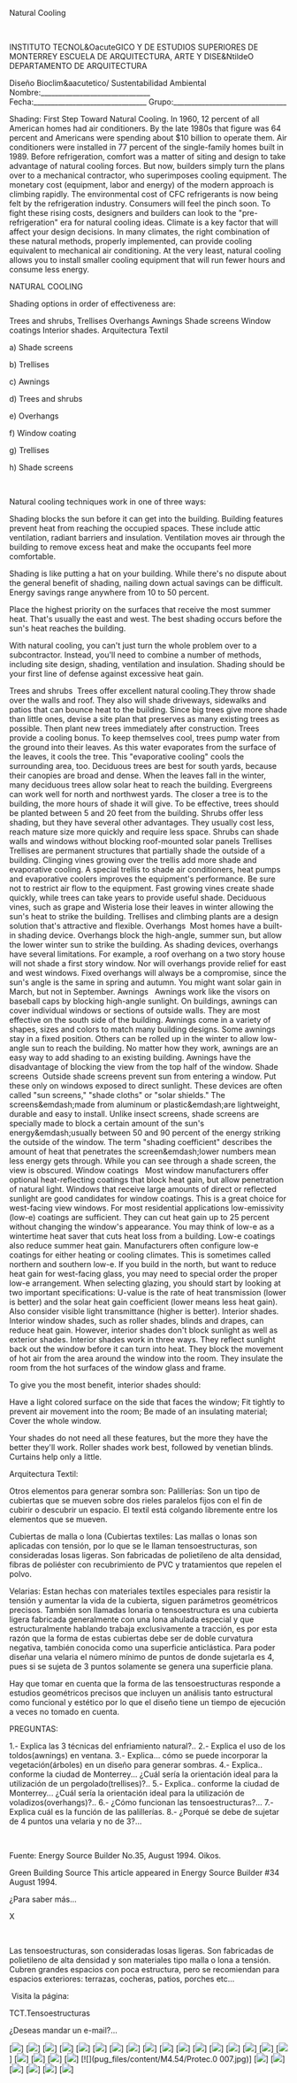 

Natural Cooling




 
 
INSTITUTO TECNOL&OacuteGICO Y DE ESTUDIOS SUPERIORES DE MONTERREY 
ESCUELA DE ARQUITECTURA, ARTE Y DISE&NtildeO 
DEPARTAMENTO DE ARQUITECTURA

Diseño Bioclim&aacutetico/ Sustentabilidad Ambiental
Nombre:_______________________________ 
Fecha:________________________________ 
Grupo:________________________________ 




Shading: First Step Toward Natural Cooling. 
 In 1960, 12 percent of all American homes had air conditioners. By the late 1980s that figure was 64 percent and Americans were spending about $10 billion to operate them. Air conditioners were installed in 77 percent of the single-family homes built in 1989. Before refrigeration, comfort was a matter of siting and design to take advantage of natural cooling forces. But now, builders simply turn the plans over to a mechanical contractor, who superimposes cooling equipment.
The monetary cost (equipment, labor and energy) of the modern approach is climbing rapidly. The environmental cost of CFC refrigerants is now being felt by the refrigeration industry. Consumers will feel the pinch soon.
To fight these rising costs, designers and builders can look to the "pre-refrigeration" era for natural cooling ideas. Climate is a key factor that will affect your design decisions. In many climates, the right combination of these natural methods, properly implemented, can provide cooling equivalent to mechanical air conditioning. At the very least, natural cooling allows you to install smaller cooling equipment that will run fewer hours and consume less energy. 
 
 NATURAL COOLING 

Shading options in order of effectiveness are: 

Trees and shrubs,
Trellises 
Overhangs
Awnings 
Shade screens
Window coatings 
Interior shades.
Arquitectura Textil 
 




 a) Shade screens 
 




 b) Trellises 
 












 c) Awnings 
 


 d) Trees and shrubs 












 e) Overhangs 


 f) Window coating 
 



 
 




 g) Trellises  


 h) Shade screens  






 


 
Natural cooling techniques work in one of three ways:

Shading blocks the sun before it can get into the building.
Building features prevent heat from reaching the occupied spaces. These include attic ventilation, radiant barriers and insulation.
Ventilation moves air through the building to remove excess heat and make the occupants feel more comfortable.


Shading is like putting a hat on your building. While there's no dispute about the general benefit of shading, nailing down actual savings can be difficult. Energy savings range anywhere from 10 to 50 percent.

Place the highest priority on the surfaces that receive the most summer heat. That's usually the east and west. The best shading occurs before the sun's heat reaches the building. 

With natural cooling, you can't just turn the whole problem over to a subcontractor. 
Instead, you'll need to combine a number of methods, including site design, shading, ventilation and insulation. Shading should be your first line of defense against excessive heat gain. 

Trees and shrubs  Trees offer excellent natural cooling.They throw shade over the walls and roof. They also will shade driveways, sidewalks and patios that can bounce heat to the building. Since big trees give more shade than little ones, devise a site plan that preserves as many existing trees as possible. Then plant new trees immediately after construction.
Trees provide a cooling bonus. To keep themselves cool, trees pump water from the ground into their leaves. As this water evaporates from the surface of the leaves, it cools the tree. This "evaporative cooling" cools the surrounding area, too.
Deciduous trees are best for south yards, because their canopies are broad and dense. When the leaves fall in the winter, many deciduous trees allow solar heat to reach the building. Evergreens can work well for north and northwest yards.
The closer a tree is to the building, the more hours of shade it will give. To be effective, trees should be planted between 5 and 20 feet from the building.
Shrubs offer less shading, but they have several other advantages. They usually cost less, reach mature size more quickly and require less space. Shrubs can shade walls and windows without blocking roof-mounted solar panels
Trellises   Trellises are permanent structures that partially shade the outside of a building. Clinging vines growing over the trellis add more shade and evaporative cooling. A special trellis to shade air conditioners, heat pumps and evaporative coolers improves the equipment's performance. Be sure not to restrict air flow to the equipment.
Fast growing vines create shade quickly, while trees can take years to provide useful shade. Deciduous vines, such as grape and Wisteria lose their leaves in winter allowing the sun's heat to strike the building. Trellises and climbing plants are a design solution that's attractive and flexible.
Overhangs  Most homes have a built-in shading device. Overhangs block the high-angle, summer sun, but allow the lower winter sun to strike the building. As shading devices, overhangs have several limitations. For example, a roof overhang on a two story house will not shade a first story window. Nor will overhangs provide relief for east and west windows. Fixed overhangs will always be a compromise, since the sun's angle is the same in spring and autumn. You might want solar gain in March, but not in September.
Awnings   Awnings work like the visors on baseball caps by blocking high-angle sunlight. On buildings, awnings can cover individual windows or sections of outside walls. They are most effective on the south side of the building.
Awnings come in a variety of shapes, sizes and colors to match many building designs. Some awnings stay in a fixed position. Others can be rolled up in the winter to allow low-angle sun to reach the building. No matter how they work, awnings are an easy way to add shading to an existing building. Awnings have the disadvantage of blocking the view from the top half of the window.
Shade screens  Outside shade screens prevent sun from entering a window. Put these only on windows exposed to direct sunlight. These devices are often called "sun screens," "shade cloths" or "solar shields." The screens&emdash;made from aluminum or plastic&emdash;are lightweight, durable and easy to install. Unlike insect screens, shade screens are specially made to block a certain amount of the sun's energy&emdash;usually between 50 and 90 percent of the energy striking the outside of the window. The term "shading coefficient" describes the amount of heat that penetrates the screen&emdash;lower numbers mean less energy gets through. While you can see through a shade screen, the view is obscured.
Window coatings   Most window manufacturers offer optional heat-reflecting coatings that block heat gain, but allow penetration of natural light. Windows that receive large amounts of direct or reflected sunlight are good candidates for window coatings. This is a great choice for west-facing view windows.
For most residential applications low-emissivity (low-e) coatings are sufficient. They can cut heat gain up to 25 percent without changing the window's appearance. You may think of low-e as a wintertime heat saver that cuts heat loss from a building. Low-e coatings also reduce summer heat gain. Manufacturers often configure low-e coatings for either heating or cooling climates. This is sometimes called northern and southern low-e. If you build in the north, but want to reduce heat gain for west-facing glass, you may need to special order the proper low-e arrangement. When selecting glazing, you should start by looking at two important specifications: U-value is the rate of heat transmission (lower is better) and the solar heat gain coefficient (lower means less heat gain). Also consider visible light transmittance (higher is better).
Interior shades.  Interior window shades, such as roller shades, blinds and drapes, can reduce heat gain. However, interior shades don't block sunlight as well as exterior shades. Interior shades work in three ways. They reflect sunlight back out the window before it can turn into heat. They block the movement of hot air from the area around the window into the room. They insulate the room from the hot surfaces of the window glass and frame. 

To give you the most benefit, interior shades should: 



Have a light colored surface on the side that faces the window;
Fit tightly to prevent air movement into the room;
Be made of an insulating material;
Cover the whole window.


Your shades do not need all these features, but the more they have the better they'll work. Roller shades work best, followed by venetian blinds. Curtains help only a little.



Arquitectura Textil:  

Otros elementos para generar sombra son: 
Palillerías: 
Son un tipo de cubiertas que se mueven sobre dos rieles paralelos fijos con el fin de cubirir o descubrir un espacio. 
El textil está colgando libremente entre los elementos que se mueven. 

Cubiertas de malla o lona (Cubiertas textiles: 
Las mallas o lonas son aplicadas con tensión, por lo que se le llaman tensoestructuras, son consideradas losas ligeras. Son fabricadas de polietileno de alta densidad, fibras de poliéster con recubrimiento de PVC y tratamientos que repelen el polvo. 

Velarias: 
Estan hechas con materiales textiles especiales para resistir la tensión y aumentar la vida de la cubierta, siguen parámetros geométricos precisos. También son llamadas lonaria o tensoestructura es una cubierta ligera fabricada generalmente con una lona ahulada especial y que estructuralmente hablando trabaja exclusivamente a tracción, es por esta razón que la forma de estas cubiertas debe ser de doble curvatura negativa, también conocida como una superficie anticlástica. Para poder diseñar una velaria el número mínimo de puntos de donde sujetarla es 4, pues si se sujeta de 3 puntos solamente se genera una superficie plana.

Hay que tomar en cuenta que la forma de las tensoestructuras responde a estudios geométricos precisos que incluyen un análisis tanto estructural como funcional y estético por lo que el diseño tiene un tiempo de ejecución a veces no tomado en cuenta.
 
PREGUNTAS:

1.- Explica las 3 técnicas del enfriamiento natural?.. 
2.- Explica el uso de los toldos(awnings) en ventana. 
3.- Explica... cómo se puede incorporar la vegetación(árboles) en un diseño para generar sombras. 
4.- Explica.. conforme la ciudad de Monterrey... ¿Cuál sería la orientación ideal para la utilización de un pergolado(trellises)?.. 
5.- Explica.. conforme la ciudad de Monterrey... ¿Cuál sería la orientación ideal para la utilización de voladizos(overhangs)?..
6.- ¿Cómo funcionan las tensoestructuras?... 
7.- Explica cuál es la función de las palillerías.
8.- ¿Porqué se debe de sujetar de 4 puntos una velaria y no de 3?... 
 


 

 
Fuente: Energy Source Builder No.35, August 1994. 
Oikos. 


 Green Building Source This article appeared in Energy Source Builder #34 August 1994. 












¿Para saber más...




X




 

Las tensoestructuras, son consideradas losas ligeras. Son fabricadas de polietileno de alta densidad y son materiales tipo malla o lona a tensión. 
Cubren grandes espacios con poca estructura, pero se recomiendan para espacios exteriores: terrazas, cocheras, patios, porches etc... 

 Visita la página: 

TCT.Tensoestructuras




 ¿Deseas mandar un e-mail?...



[![](pug_files/content/M4.54/Protec.24.jpg)]
[![](pug_files/content/M4.54/shad.3.jpg)]
[![](pug_files/content/M4.54/shad.2.jpg)]
[![](pug_files/content/M4.54/shad.4.jpg)]
[![](pug_files/content/M4.54/shad.jpg)]
[![](pug_files/content/M4.54/shad.5.jpg)]
[![](pug_files/content/M4.54/shad.6.jpg)]
[![](pug_files/content/M4.54/charles.1.jpg)]
[![](pug_files/content/M4.54/shad.7.jpg)]
[![](pug_files/content/M4.54/Protec.23.jpg)]
[![](pug_files/content/M4.54/pich.gif)]
[![](pug_files/content/M4.54/arrw08_22a.gif)]
[![](pug_files/content/M4.54/shad.9.jpg)]
[![](pug_files/content/M4.54/arrw08_22a.gif)]
[![](pug_files/content/M4.54/arrw08_22a.gif)]
[![](pug_files/content/M4.54/shad.10.jpg)]
[![](pug_files/content/M4.54/arrw08_22a.gif)]
[![](pug_files/content/M4.54/shad.11.JPG)]
[![](pug_files/content/M4.54/arrw08_22a.gif)]
[![](pug_files/content/M4.54/arrw08_22a.gif)]
[![](pug_files/content/M4.54/arrw08_22a.gif)]
[![](pug_files/content/M4.54/Protec.0 007.jpg)]
[![](pug_files/content/M4.54/arrw08_22a.gif)]
[![](pug_files/content/M4.54/shad.12.JPG)]
[![](pug_files/content/M4.54/shad.15.jpg)]
[![](pug_files/content/M4.54/sugerencias.gif)]
[![](pug_files/content/M4.54/shad.13.jpg)]
[![](pug_files/content/M4.54/email_41.gif)]
